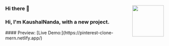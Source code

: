 ### Hi there 👋    <img src="https://media.giphy.com/media/M9gbBd9nbDrOTu1Mqx/giphy.gif" width="100" align="right"/>
<h3>Hi, I'm KaushalNanda, with a new project.</h3>
#### Preview: [Live Demo:](https://pinterest-clone-mern.netlify.app/)
